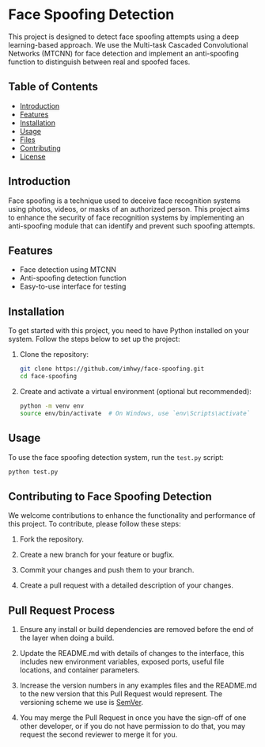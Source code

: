 # Face Spoofing Detection

This project is designed to detect face spoofing attempts using a deep learning-based approach. We use the Multi-task Cascaded Convolutional Networks (MTCNN) for face detection and implement an anti-spoofing function to distinguish between real and spoofed faces.

## Table of Contents

- [Introduction](#introduction)
- [Features](#features)
- [Installation](#installation)
- [Usage](#usage)
- [Files](#files)
- [Contributing](#contributing)
- [License](#license)

## Introduction

Face spoofing is a technique used to deceive face recognition systems using photos, videos, or masks of an authorized person. This project aims to enhance the security of face recognition systems by implementing an anti-spoofing module that can identify and prevent such spoofing attempts.

## Features

- Face detection using MTCNN
- Anti-spoofing detection function
- Easy-to-use interface for testing

## Installation

To get started with this project, you need to have Python installed on your system. Follow the steps below to set up the project:

1. Clone the repository:

    ```bash
    git clone https://github.com/imhwy/face-spoofing.git
    cd face-spoofing
    ```

2. Create and activate a virtual environment (optional but recommended):

    ```bash
    python -m venv env
    source env/bin/activate  # On Windows, use `env\Scripts\activate`
    ```

## Usage

To use the face spoofing detection system, run the `test.py` script:

```bash
python test.py
```

## Contributing to Face Spoofing Detection

We welcome contributions to enhance the functionality and performance of this project. To contribute, please follow these steps:

1. Fork the repository.

2. Create a new branch for your feature or bugfix.

3. Commit your changes and push them to your branch.

4. Create a pull request with a detailed description of your changes.

## Pull Request Process

1. Ensure any install or build dependencies are removed before the end of the layer when doing a build.

2. Update the README.md with details of changes to the interface, this includes new environment variables, exposed ports, useful file locations, and container parameters.

3. Increase the version numbers in any examples files and the README.md to the new version that this Pull Request would represent. The versioning scheme we use is [SemVer](http://semver.org/).

4. You may merge the Pull Request in once you have the sign-off of one other developer, or if you do not have permission to do that, you may request the second reviewer to merge it for you.
